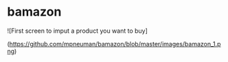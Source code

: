 # bamazon
![First screen to imput a product you want to buy]

(https://github.com/mpneuman/bamazon/blob/master/images/bamazon_1.png)


